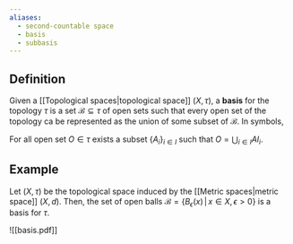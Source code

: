 ```yaml
---
aliases:
  - second-countable space
  - basis
  - subbasis
---
```

## Definition

Given a [[Topological spaces|topological space]] $(X, \tau)$, a **basis** for the topology $\tau$ is a set $\mathcal{B} \subseteq \tau$ of open sets such that every open set of the topology ca be represented as the union of some subset of $\mathcal{B}$. In symbols,

For all open set $O \in \tau$ exists a subset $\{A_i\}_{i\in I}$ such that $O = \bigcup_{i \in I} AI_i$.

## Example
Let $(X, \tau)$ be the topological space induced by the [[Metric spaces|metric space]] $(X, d)$. Then, the set of open balls $\mathcal{B} = \{B_\epsilon(x)\,|\, x\in X, \epsilon >0\}$ is a basis for $\tau$.



![[basis.pdf]]

